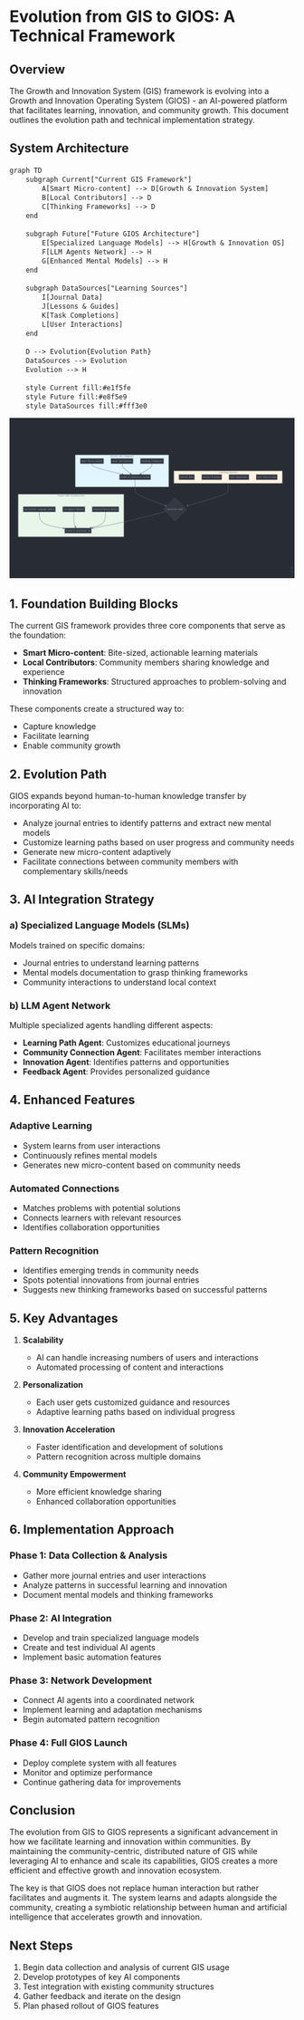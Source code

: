 # Evolution from GIS to GIOS: A Technical Framework

## Overview

The Growth and Innovation System (GIS) framework is evolving into a Growth and Innovation Operating System (GIOS) - an AI-powered platform that facilitates learning, innovation, and community growth. This document outlines the evolution path and technical implementation strategy.

## System Architecture

```mermaid
graph TD
    subgraph Current["Current GIS Framework"]
        A[Smart Micro-content] --> D[Growth & Innovation System]
        B[Local Contributors] --> D
        C[Thinking Frameworks] --> D
    end

    subgraph Future["Future GIOS Architecture"]
        E[Specialized Language Models] --> H[Growth & Innovation OS]
        F[LLM Agents Network] --> H
        G[Enhanced Mental Models] --> H
    end

    subgraph DataSources["Learning Sources"]
        I[Journal Data]
        J[Lessons & Guides]
        K[Task Completions]
        L[User Interactions]
    end

    D --> Evolution{Evolution Path}
    DataSources --> Evolution
    Evolution --> H

    style Current fill:#e1f5fe
    style Future fill:#e8f5e9
    style DataSources fill:#fff3e0
```

![Evolution from GIS to GIOS](Evolution-from-GIS-to-GIOS.png) 

## 1. Foundation Building Blocks

The current GIS framework provides three core components that serve as the foundation:

- **Smart Micro-content**: Bite-sized, actionable learning materials
- **Local Contributors**: Community members sharing knowledge and experience
- **Thinking Frameworks**: Structured approaches to problem-solving and innovation

These components create a structured way to:
- Capture knowledge
- Facilitate learning
- Enable community growth

## 2. Evolution Path

GIOS expands beyond human-to-human knowledge transfer by incorporating AI to:

- Analyze journal entries to identify patterns and extract new mental models
- Customize learning paths based on user progress and community needs
- Generate new micro-content adaptively
- Facilitate connections between community members with complementary skills/needs

## 3. AI Integration Strategy

### a) Specialized Language Models (SLMs)
Models trained on specific domains:
- Journal entries to understand learning patterns
- Mental models documentation to grasp thinking frameworks
- Community interactions to understand local context

### b) LLM Agent Network
Multiple specialized agents handling different aspects:
- **Learning Path Agent**: Customizes educational journeys
- **Community Connection Agent**: Facilitates member interactions
- **Innovation Agent**: Identifies patterns and opportunities
- **Feedback Agent**: Provides personalized guidance

## 4. Enhanced Features

### Adaptive Learning
- System learns from user interactions
- Continuously refines mental models
- Generates new micro-content based on community needs

### Automated Connections
- Matches problems with potential solutions
- Connects learners with relevant resources
- Identifies collaboration opportunities

### Pattern Recognition
- Identifies emerging trends in community needs
- Spots potential innovations from journal entries
- Suggests new thinking frameworks based on successful patterns

## 5. Key Advantages

1. **Scalability**
   - AI can handle increasing numbers of users and interactions
   - Automated processing of content and interactions

2. **Personalization**
   - Each user gets customized guidance and resources
   - Adaptive learning paths based on individual progress

3. **Innovation Acceleration**
   - Faster identification and development of solutions
   - Pattern recognition across multiple domains

4. **Community Empowerment**
   - More efficient knowledge sharing
   - Enhanced collaboration opportunities

## 6. Implementation Approach

### Phase 1: Data Collection & Analysis
- Gather more journal entries and user interactions
- Analyze patterns in successful learning and innovation
- Document mental models and thinking frameworks

### Phase 2: AI Integration
- Develop and train specialized language models
- Create and test individual AI agents
- Implement basic automation features

### Phase 3: Network Development
- Connect AI agents into a coordinated network
- Implement learning and adaptation mechanisms
- Begin automated pattern recognition

### Phase 4: Full GIOS Launch
- Deploy complete system with all features
- Monitor and optimize performance
- Continue gathering data for improvements

## Conclusion

The evolution from GIS to GIOS represents a significant advancement in how we facilitate learning and innovation within communities. By maintaining the community-centric, distributed nature of GIS while leveraging AI to enhance and scale its capabilities, GIOS creates a more efficient and effective growth and innovation ecosystem.

The key is that GIOS does not replace human interaction but rather facilitates and augments it. The system learns and adapts alongside the community, creating a symbiotic relationship between human and artificial intelligence that accelerates growth and innovation.

## Next Steps

1. Begin data collection and analysis of current GIS usage
2. Develop prototypes of key AI components
3. Test integration with existing community structures
4. Gather feedback and iterate on the design
5. Plan phased rollout of GIOS features

